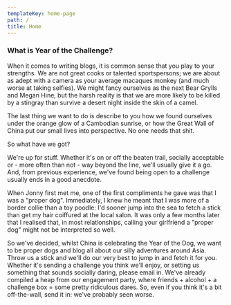 ```yaml
---
templateKey: home-page
path: /
title: Home
---
```

### What is Year of the Challenge?

When it comes to writing blogs, it is common sense that you play to your strengths. We are not great cooks or talented sportspersons; we are about as adept with a camera as your average macaques monkey (and much worse at taking selfies). We might fancy ourselves as the next Bear Grylls and Megan Hine, but the harsh reality is that we are more likely to be killed by a stingray than survive a desert night inside the skin of a camel.

The last thing we want to do is describe to you how we found ourselves under the orange glow of a Cambodian sunrise, or how the Great Wall of China put our small lives into perspective. No one needs that shit.

So what have we got?

We're up for stuff. Whether it's on or off the beaten trail, socially acceptable or  - more often than not - way beyond the line, we'll usually give it a go. And, from previous experience, we've found being open to a challenge usually ends in a good anecdote.

When Jonny first met me, one of the first compliments he gave was that I was a "proper dog". Immediately, I knew he meant that I was more of a border collie than a toy poodle: I'd sooner jump into the sea to fetch a stick than get my hair coiffured at the local salon. It was only a few months later that I realised that, in most relationships, calling your girlfriend a "proper dog" might not be interpreted so well.

So we've decided, whilst China is celebrating the Year of the Dog, we want to be proper dogs and blog all about our silly adventures around Asia. Throw us a stick and we'll do our very best to jump in and fetch it for you. Whether it's sending a challenge you think we'll enjoy, or setting us something that sounds socially daring, please email in. We've already compiled a heap from our engagement party, where friends + alcohol + a challenge box = some pretty ridiculous dares. So, even if you think it's a bit off-the-wall, send it in: we've probably seen worse.
